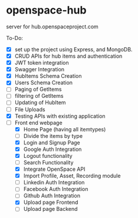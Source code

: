 # openspace-hub
server for hub.openspaceproject.com

To-Do:


- [x] set up the project using Express, and MongoDB.
- [x] CRUD APIs for hub items and authentication
- [x] JWT token integration
- [x] Swagger Integration
- [x] HubItems Schema Creation
- [x] Users Schema Creation
- [ ] Paging of GetItems
- [ ] filtering of GetItems
- [ ] Updating of HubItem
- [ ] File Uploads
- [x] Testing APIs with existing application
- [ ] Front end webpage
  - [x] Home Page (having all itemtypes)
  - [ ] Divide the items by type
  - [x] Login and Signup Page
  - [x] Google Auth Integration
  - [x] Logout functionality
  - [ ] Search Functionality
  - [x] Integrate OpenSpace API
  - [x] Import Profile, Asset, Recording module
  - [ ] Linkedin Auth Integration
  - [ ] Facebook Auth Integration
  - [ ] Github Auth Integration
  - [x] Upload page Frontend
  - [ ] Upload page Backend
